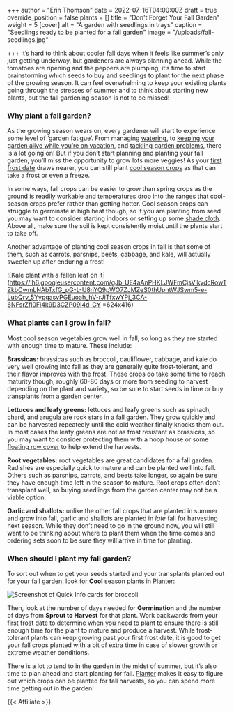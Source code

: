 +++
author = "Erin Thomson"
date = 2022-07-16T04:00:00Z
draft = true
override_position = false
plants = []
title = "Don't Forget Your Fall Garden"
weight = 5
[cover]
alt = "A garden with seedlings in trays"
caption = "Seedlings ready to be planted for a fall garden"
image = "/uploads/fall-seedlings.jpg"

+++
It’s hard to think about cooler fall days when it feels like summer’s only just getting underway, but gardeners are always planning ahead. While the tomatoes are ripening and the peppers are plumping, it’s time to start brainstorming which seeds to buy and seedlings to plant for the next phase of the growing season. It can feel overwhelming to keep your existing plants going through the stresses of summer and to think about starting new plants, but the fall gardening season is not to be missed!

### Why plant a fall garden?

As the growing season wears on, every gardener will start to experience some level of ‘garden fatigue’. From managing [watering](https://blog.planter.garden/posts/watering-more-than-a-garden-chore/), to [keeping your garden alive while you’re on vacation](https://blog.planter.garden/posts/garden-preparation-for-a-worry-free-vacation/), and [tackling garden problems](https://blog.planter.garden/posts/what-s-wrong-with-my-plant/), there is a lot going on! But if you don’t start planning and planting your fall garden, you’ll miss the opportunity to grow lots more veggies! As your [first frost date](https://blog.planter.garden/posts/know-where-you-grow-hardiness-zones-and-frost-dates/) draws nearer, you can still plant [cool season crops](https://blog.planter.garden/posts/cold-hardy-crops/) as that can take a frost or even a freeze.

In some ways, fall crops can be easier to grow than spring crops as the ground is readily workable and temperatures drop into the ranges that cool-season crops prefer rather than getting hotter. Cool season crops can struggle to germinate in high heat though, so if you are planting from seed you may want to consider starting indoors or setting up some [shade cloth](https://www.amazon.com/s?k=shade+cloth). Above all, make sure the soil is kept consistently moist until the plants start to take off.

Another advantage of planting cool season crops in fall is that some of them, such as carrots, parsnips, beets, cabbage, and kale, will actually sweeten up after enduring a frost!

![Kale plant with a fallen leaf on it](https://lh6.googleusercontent.com/gJb_UE4aAnPHKLJWFmCjsVikydcRowTZkbCwmLNAbTxfG_pG-L-U8nYQ9pWO7ZJMZeS0thUpntWJSwm5-e-LubQrv_5YypgasvPGEuoah_hV-rJiTfxwYPj_3CA-6NFsrZfI0Fi4k9D3CZP09l4d-GY =624x416)

### What plants can I grow in fall?

Most cool season vegetables grow well in fall, so long as they are started with enough time to mature. These include:

**Brassicas:** brassicas such as broccoli, cauliflower, cabbage, and kale do very well growing into fall as they are generally quite frost-tolerant, and their flavor improves with the frost. These crops do take some time to reach maturity though, roughly 60-80 days or more from seeding to harvest depending on the plant and variety, so be sure to start seeds in time or buy transplants from a garden center.

**Lettuces and leafy greens:** lettuces and leafy greens such as spinach, chard, and arugula are rock stars in a fall garden. They grow quickly and can be harvested repeatedly until the cold weather finally knocks them out. In most cases the leafy greens are not as frost resistant as brassicas, so you may want to consider protecting them with a hoop house or some [floating row cover](https://www.amazon.com/s?k=floating+row+cover) to help extend the harvests.

**Root vegetables:** root vegetables are great candidates for a fall garden. Radishes are especially quick to mature and can be planted well into fall. Others such as parsnips, carrots, and beets take longer, so again be sure they have enough time left in the season to mature. Root crops often don’t transplant well, so buying seedlings from the garden center may not be a viable option.

**Garlic and shallots:** unlike the other fall crops that are planted in summer and grow into fall, garlic and shallots are planted in _late_ fall for harvesting next season. While they don’t need to go in the ground now, you will still want to be thinking about where to plant them when the time comes and ordering sets soon to be sure they will arrive in time for planting.

### When should I plant my fall garden?

To sort out when to get your seeds started and your transplants planted out for your fall garden, look for **Cool** season plants in [Planter](https://planter.garden/):

![Screenshot of Quick Info cards for broccoli](/uploads/broccoli-quick-info.jpg)

Then, look at the number of days needed for **Germination** and the number of days from **Sprout to Harvest** for that plant. Work backwards from your [first frost date](https://blog.planter.garden/posts/know-where-you-grow-hardiness-zones-and-frost-dates/) to determine when you need to plant to ensure there is still enough time for the plant to mature and produce a harvest. While frost-tolerant plants can keep growing past your first frost date, it is good to get your fall crops planted with a bit of extra time in case of slower growth or extreme weather conditions.

There is a lot to tend to in the garden in the midst of summer, but it’s also time to plan ahead and start planting for fall. [Planter](https://planter.garden/) makes it easy to figure out which crops can be planted for fall harvests, so you can spend more time getting out in the garden!

{{< Affiliate >}}